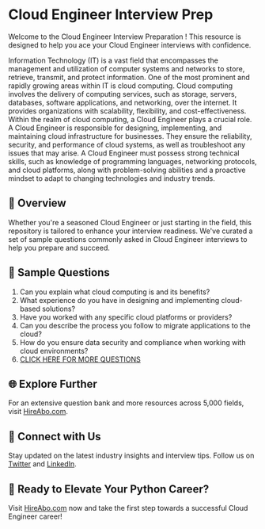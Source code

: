 # Cloud Engineer Interview Prep

Welcome to the Cloud Engineer Interview Preparation ! This resource is designed to help you ace your Cloud Engineer interviews with confidence.

Information Technology (IT) is a vast field that encompasses the management and utilization of computer systems and networks to store, retrieve, transmit, and protect information. One of the most prominent and rapidly growing areas within IT is cloud computing. Cloud computing involves the delivery of computing services, such as storage, servers, databases, software applications, and networking, over the internet. It provides organizations with scalability, flexibility, and cost-effectiveness. Within the realm of cloud computing, a Cloud Engineer plays a crucial role. A Cloud Engineer is responsible for designing, implementing, and maintaining cloud infrastructure for businesses. They ensure the reliability, security, and performance of cloud systems, as well as troubleshoot any issues that may arise. A Cloud Engineer must possess strong technical skills, such as knowledge of programming languages, networking protocols, and cloud platforms, along with problem-solving abilities and a proactive mindset to adapt to changing technologies and industry trends.

## 🚀 Overview

Whether you're a seasoned Cloud Engineer or just starting in the field, this repository is tailored to enhance your interview readiness. We've curated a set of sample questions commonly asked in Cloud Engineer interviews to help you prepare and succeed.

## 📝 Sample Questions

1. Can you explain what cloud computing is and its benefits?
2. What experience do you have in designing and implementing cloud-based solutions?
3. Have you worked with any specific cloud platforms or providers?
4. Can you describe the process you follow to migrate applications to the cloud?
5. How do you ensure data security and compliance when working with cloud environments?
6. [CLICK HERE FOR MORE QUESTIONS](https://hireabo.com/job/0_4_0/Cloud%20Engineer)

## 🌐 Explore Further

For an extensive question bank and more resources across 5,000 fields, visit [HireAbo.com](https://www.hireabo.com).

## 📱 Connect with Us

Stay updated on the latest industry insights and interview tips. Follow us on [Twitter](https://twitter.com/hireabo) and [LinkedIn](https://www.linkedin.com/in/hire-abo-3609972a8/).

## 🚀 Ready to Elevate Your Python Career?

Visit [HireAbo.com](https://www.hireabo.com) now and take the first step towards a successful Cloud Engineer career!